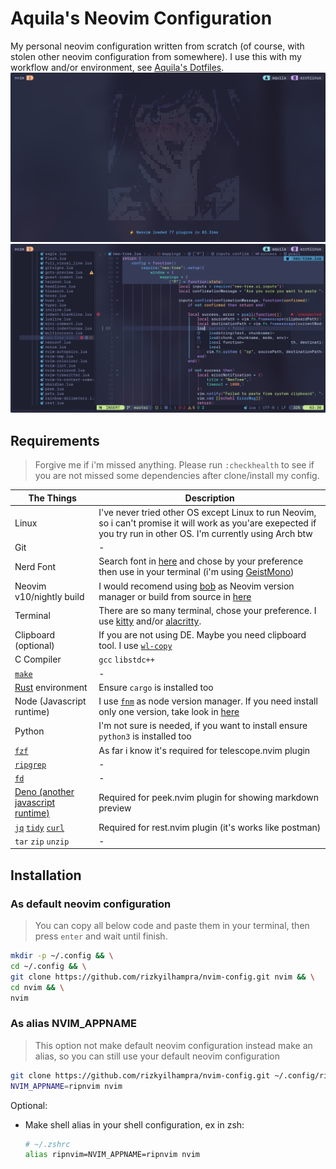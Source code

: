 # Aquila's Neovim Configuration
My personal neovim configuration written from scratch (of course, with stolen other neovim configuration from somewhere). I use this with my workflow and/or environment, see [Aquila's Dotfiles](https://github.com/rizkyilhampra/dotfilesv2).
![screenshot](./src/2024-03-15-221218_hyprshot.png)
![screenshot-2](./src/2024-03-16-051038_hyprshot.png)

## Requirements
> Forgive me if i'm missed anything. Please run `:checkhealth` to see if you are not missed some dependencies after clone/install my config.

The Things|Description
---|---
Linux|I've never tried other OS except Linux to run Neovim, so i can't promise it will work as you'are exepected if you try run in other OS. I'm currently using Arch btw
Git|-
Nerd Font|Search font in [here](https://nerdfonts.com) and chose by your preference then use in your terminal (i'm using [GeistMono](https://github.com/ryanoasis/nerd-fonts/releases/download/v3.1.1/GeistMono.zip))
Neovim v10/nightly build|I would recomend using [bob](https://github.com/MordechaiHadad/bob) as Neovim version manager or build from source in [here](https://github.com/neovim/neovim?tab=readme-ov-file#install-from-source)
Terminal|There are so many terminal, chose your preference. I use [kitty](https://sw.kovidgoyal.net/kitty/) and/or [alacritty](https://alacritty.org/).
Clipboard (optional)|If you are not using DE. Maybe you need clipboard tool. I use [`wl-copy`](https://github.com/bugaevc/wl-clipboard)
C Compiler|`gcc` `libstdc++`
[`make`](https://www.gnu.org/software/make/)|-
[Rust](https://www.rust-lang.org/tools/install) environment|Ensure `cargo` is installed too
Node (Javascript runtime)|I use [`fnm`](https://github.com/Schniz/fnm) as node version manager. If you need install only one version, take look in [here](https://github.com/nodesource/distributions?tab=readme-ov-file#installation-instructions)
Python|I'm not sure is needed, if you want to install ensure `python3` is installed too
[`fzf`](https://github.com/junegunn/fzf)|As far i know it's required for telescope.nvim plugin
[`ripgrep`](https://github.com/BurntSushi/ripgrep)|-
[`fd`](https://github.com/sharkdp/fd)|-
[Deno (another javascript runtime)](https://deno.com/)|Required for peek.nvim plugin for showing markdown preview
[`jq`](https://github.com/sharkdp/fd) [`tidy`](https://www.html-tidy.org/) [`curl`](https://curl.se/)|Required for rest.nvim plugin (it's works like postman)
`tar` `zip` `unzip`|-

## Installation
### As default neovim configuration
> You can copy all below code and paste them in your terminal, then press `enter` and wait until finish.
```bash
mkdir -p ~/.config && \
cd ~/.config && \
git clone https://github.com/rizkyilhampra/nvim-config.git nvim && \
cd nvim && \
nvim
```
### As alias NVIM_APPNAME
> This option not make default neovim configuration instead make an alias, so you can still use your default neovim configuration
```bash
git clone https://github.com/rizkyilhampra/nvim-config.git ~/.config/ripnvim && \
NVIM_APPNAME=ripnvim nvim
```

Optional:
- Make shell alias in your shell configuration, ex in zsh:
    ```bash
    # ~/.zshrc
    alias ripnvim=NVIM_APPNAME=ripnvim nvim
    ```
